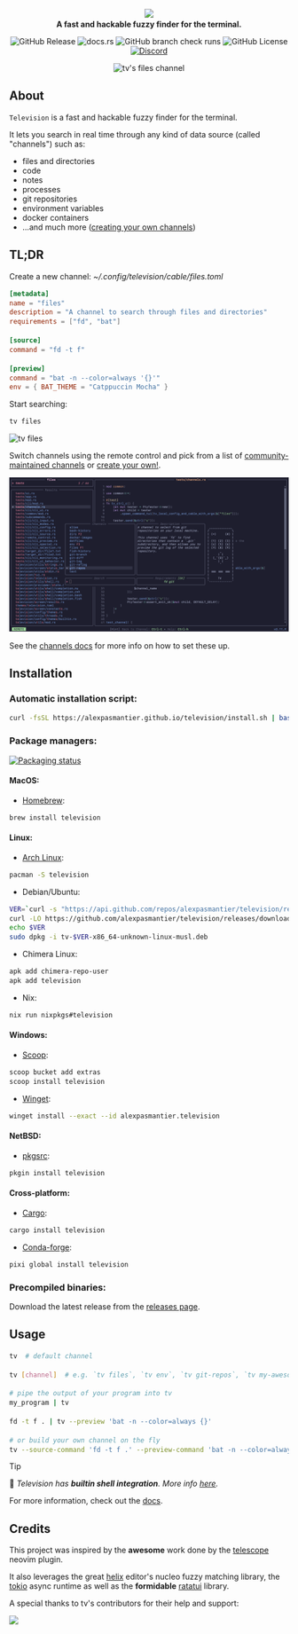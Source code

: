 <div align="center">

[<img src="./assets/television-title.png">](https://alexpasmantier.github.io/television/)  
**A fast and hackable fuzzy finder for the terminal.**

![GitHub Release](https://img.shields.io/github/v/release/alexpasmantier/television?display_name=tag&color=%23a6a)
![docs.rs](https://img.shields.io/docsrs/television-channels)
![GitHub branch check runs](https://img.shields.io/github/check-runs/alexpasmantier/television/main)
![GitHub License](https://img.shields.io/github/license/alexpasmantier/television)
[![Discord](https://img.shields.io/discord/1366133668535341116?logo=discord)](https://discord.gg/hQBrzsJgUg)

![tv's files channel](./assets/tv-transparent.png)

</div>

## About

`Television` is a fast and hackable fuzzy finder for the terminal.

It lets you search in real time through any kind of data source (called "channels") such as:
- files and directories
- code
- notes
- processes
- git repositories
- environment variables
- docker containers
- ...and much more ([creating your own channels](https://alexpasmantier.github.io/television/docs/Users/channels/#creating-your-own-channels))

## TL;DR

Create a new channel: _~/.config/television/cable/files.toml_

```toml
[metadata]
name = "files"
description = "A channel to search through files and directories"
requirements = ["fd", "bat"]

[source]
command = "fd -t f"

[preview]
command = "bat -n --color=always '{}'"
env = { BAT_THEME = "Catppuccin Mocha" }
```

Start searching:

```sh
tv files
```

![tv files](./assets/tv-transparent.png)

Switch channels using the remote control and pick from a list of [community-maintained channels](https://alexpasmantier.github.io/television/docs/Users/community-channels-unix) or [create your own!](https://alexpasmantier.github.io/television/docs/Users/channels/#creating-your-own-channels).

![tv remote](./assets/tv-files-remote.png)

See the [channels docs](https://alexpasmantier.github.io/television/docs/Users/channels) for more info on how to set these up.

## Installation

### Automatic installation script:
```sh
curl -fsSL https://alexpasmantier.github.io/television/install.sh | bash
```

### Package managers:
[![Packaging status](https://repology.org/badge/vertical-allrepos/television.svg)](https://repology.org/project/television/versions)
#### MacOS:
- [Homebrew](https://brew.sh/):
```sh
brew install television
```
#### Linux:
- [Arch Linux](https://archlinux.org/):
```sh
pacman -S television
```
- Debian/Ubuntu:
```sh
VER=`curl -s "https://api.github.com/repos/alexpasmantier/television/releases/latest" | grep '"tag_name":' | sed -E 's/.*"tag_name": "([^"]+)".*/\1/'`
curl -LO https://github.com/alexpasmantier/television/releases/download/$VER/tv-$VER-x86_64-unknown-linux-musl.deb
echo $VER
sudo dpkg -i tv-$VER-x86_64-unknown-linux-musl.deb
```
- Chimera Linux:
```sh
apk add chimera-repo-user
apk add television
```
- Nix:
```sh
nix run nixpkgs#television
```
#### Windows:
- [Scoop](https://scoop.sh/):
```sh
scoop bucket add extras
scoop install television
```
- [Winget](https://github.com/microsoft/winget-cli):
```sh
winget install --exact --id alexpasmantier.television
```
#### NetBSD:
- [pkgsrc](https://pkgsrc.se/textproc/television):
```sh
pkgin install television
```
#### Cross-platform:
- [Cargo](https://doc.rust-lang.org/cargo/):
```sh
cargo install television
```
- [Conda-forge](https://anaconda.org/conda-forge/television):
```sh
pixi global install television
```
### Precompiled binaries:
Download the latest release from the [releases page](https://www.github.com/alexpasmantier/television/releases).

## Usage

```bash
tv  # default channel

tv [channel]  # e.g. `tv files`, `tv env`, `tv git-repos`, `tv my-awesome-channel` etc.

# pipe the output of your program into tv
my_program | tv

fd -t f . | tv --preview 'bat -n --color=always {}'

# or build your own channel on the fly
tv --source-command 'fd -t f .' --preview-command 'bat -n --color=always {}' --preview-size 70
```

> [!TIP]
> 🐚 _Television has **builtin shell integration**. More info [here](https://alexpasmantier.github.io/television/docs/Users/shell-integration)._

For more information, check out the [docs](https://alexpasmantier.github.io/television/).

## Credits

This project was inspired by the **awesome** work done by the [telescope](https://github.com/nvim-telescope/telescope.nvim) neovim plugin.

It also leverages the great [helix](https://github.com/helix-editor/helix) editor's nucleo fuzzy matching library, the [tokio](https://github.com/tokio-rs/tokio) async runtime as well as the **formidable** [ratatui](https://github.com/ratatui/ratatui) library.

A special thanks to tv's contributors for their help and support:

<a href="https://github.com/alexpasmantier/television/graphs/contributors">
  <img src="https://contrib.rocks/image?repo=alexpasmantier/television" />
</a>
